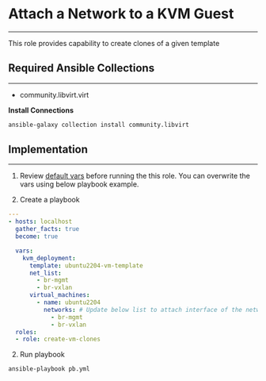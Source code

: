 # Attach a Network to a KVM Guest
***
This role provides capability to create clones of a given template

## Required Ansible Collections
***
- community.libvirt.virt

**Install Connections**
```bash
ansible-galaxy collection install community.libvirt
```

## Implementation
***

1. Review [default vars](./defaults/main.yml) before running the this role. You can overwrite the vars using below playbook example.
   
2. Create a playbook
```yaml
---
- hosts: localhost
  gather_facts: true
  become: true

  vars:
    kvm_deployment:
      template: ubuntu2204-vm-template
      net_list:
        - br-mgmt
        - br-vxlan 
      virtual_machines:
        - name: ubuntu2204
          networks: # Update below list to attach interface of the networks
            - br-mgmt
            - br-vxlan
  roles:
  - role: create-vm-clones

```

2. Run playbook
```bash
ansible-playbook pb.yml
```